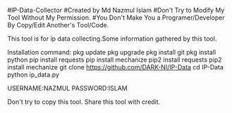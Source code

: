#IP-Data-Collector
#Created by Md Nazmul Islam
#Don't Try to Modify My Tool Without My Permission.
#You Don't Make You a Programer/Developer By Copy/Edit Another's Tool/Code.

This tool is for ip data collecting.Some information gathered by this tool.

Installation command:
pkg update
pkg upgrade
pkg install git
pkg install python
pip install requests
pip install mechanize
pip2 install requests
pip2 install mechanize
git clone https://github.com/DARK-NI/IP-Data
cd IP-Data
python ip_data.py

USERNAME:NAZMUL
PASSWORD:ISLAM


Don't try to copy this tool.
Share this tool with credit.

